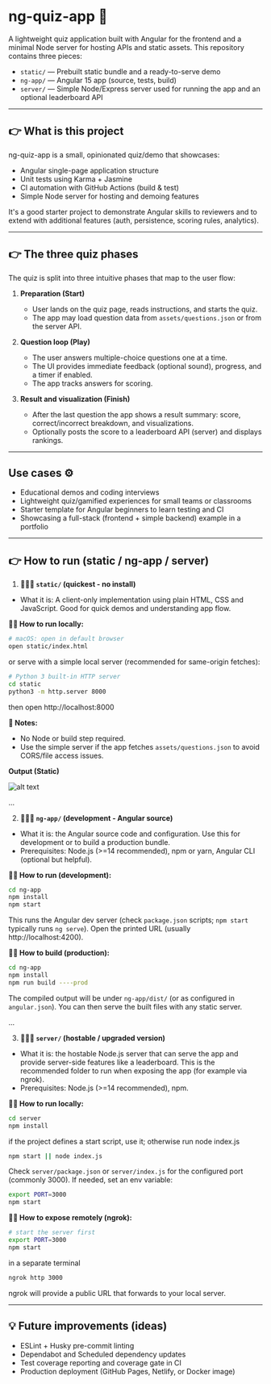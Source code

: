 # ng-quiz-app 👾

A lightweight quiz application built with Angular for the frontend and a minimal Node server for hosting APIs and static assets. This repository contains three pieces:

- `static/` — Prebuilt static bundle and a ready-to-serve demo  
- `ng-app/` — Angular 15 app (source, tests, build)  
- `server/` — Simple Node/Express server used for running the app and an optional leaderboard API  

---

## 👉 What is this project

ng-quiz-app is a small, opinionated quiz/demo that showcases:

- Angular single-page application structure  
- Unit tests using Karma + Jasmine  
- CI automation with GitHub Actions (build & test)  
- Simple Node server for hosting and demoing features  

It's a good starter project to demonstrate Angular skills to reviewers and to extend with additional features (auth, persistence, scoring rules, analytics).  

---

## 👉 The three quiz phases

The quiz is split into three intuitive phases that map to the user flow:

1. **Preparation (Start)**  
   - User lands on the quiz page, reads instructions, and starts the quiz.  
   - The app may load question data from `assets/questions.json` or from the server API.  

2. **Question loop (Play)**  
   - The user answers multiple-choice questions one at a time.  
   - The UI provides immediate feedback (optional sound), progress, and a timer if enabled.  
   - The app tracks answers for scoring.  

3. **Result and visualization (Finish)**  
   - After the last question the app shows a result summary: score, correct/incorrect breakdown, and visualizations.  
   - Optionally posts the score to a leaderboard API (server) and displays rankings.  

---

## Use cases ⚙️

- Educational demos and coding interviews  
- Lightweight quiz/gamified experiences for small teams or classrooms  
- Starter template for Angular beginners to learn testing and CI  
- Showcasing a full-stack (frontend + simple backend) example in a portfolio  

---

## 👉 How to run (static / ng-app / server)

1) **👨🏻‍💻 `static/` (quickest - no install)**

- What it is: A client-only implementation using plain HTML, CSS and JavaScript. Good for quick demos and understanding app flow.  

**⛓️‍💥 How to run locally:**  

```zsh
# macOS: open in default browser
open static/index.html
```

or serve with a simple local server (recommended for same-origin fetches):

```zsh
# Python 3 built-in HTTP server
cd static
python3 -m http.server 8000
```
then open http://localhost:8000

**📝 Notes:**
- No Node or build step required.
- Use the simple server if the app fetches `assets/questions.json` to avoid CORS/file access issues.

**Output (Static)**

![alt text](/Users/poovaragamukeshkumar/Projects/ng-quiz-app/static/image.png)

...

2) **👨🏻‍💻 `ng-app/` (development - Angular source)**

- What it is: the Angular source code and configuration. Use this for development or to build a production bundle.
- Prerequisites: Node.js (>=14 recommended), npm or yarn, Angular CLI (optional but helpful).

**⛓️‍💥 How to run (development):**

```zsh
cd ng-app
npm install
npm start
```

This runs the Angular dev server (check `package.json` scripts; `npm start` typically runs `ng serve`). Open the printed URL (usually http://localhost:4200).

**⛓️‍💥 How to build (production):**

```zsh
cd ng-app
npm install
npm run build ----prod
```

The compiled output will be under `ng-app/dist/` (or as configured in `angular.json`). You can then serve the built files with any static server.

...

3) **👨🏻‍💻 `server/` (hostable / upgraded version)**

- What it is: the hostable Node.js server that can serve the app and provide server-side features like a leaderboard. This is the recommended folder to run when exposing the app (for example via ngrok).
- Prerequisites: Node.js (>=14 recommended), npm.

**⛓️‍💥 How to run locally:**

```zsh
cd server
npm install
```

if the project defines a start script, use it; otherwise run node index.js

```zsh
npm start || node index.js
```

Check `server/package.json` or `server/index.js` for the configured port (commonly 3000). If needed, set an env variable:

```zsh
export PORT=3000
npm start
```

**⛓️‍💥 How to expose remotely (ngrok):**

```zsh
# start the server first
export PORT=3000
npm start
```

in a separate terminal

```zsh
ngrok http 3000
```

ngrok will provide a public URL that forwards to your local server.

---

## 💡 Future improvements (ideas)

- ESLint + Husky pre-commit linting
- Dependabot and Scheduled dependency updates
- Test coverage reporting and coverage gate in CI
- Production deployment (GitHub Pages, Netlify, or Docker image)